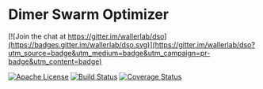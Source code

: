# Dimer Swarm Optimizer

[![Join the chat at https://gitter.im/wallerlab/dso](https://badges.gitter.im/wallerlab/dso.svg)](https://gitter.im/wallerlab/dso?utm_source=badge&utm_medium=badge&utm_campaign=pr-badge&utm_content=badge)

[![Apache License](http://img.shields.io/badge/license-APACHE2-blue.svg)](https://www.apache.org/licenses/LICENSE-2.0.html)
[![Build Status](https://travis-ci.org/wallerlab/dso.svg?branch=master)](https://travis-ci.org/wallerlab/dso)
[![Coverage Status](https://coveralls.io/repos/github/wallerlab/dso/badge.svg?branch=master)](https://coveralls.io/github/wallerlab/dso?branch=master)

